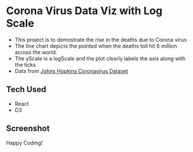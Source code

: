 # Corona Virus Data Viz with Log Scale

- This project is to demostrate the rise in the deaths due to Corona virus
- The line chart depicts the pointed when the deaths toll hit 6 million across the world.
- The yScale is a logScale and the plot clearly labels the axis along with the ticks
- Data from [Johns Hopkins Coronavirus Dataset](https://github.com/CSSEGISandData/COVID-19/blob/master/csse_covid_19_data/csse_covid_19_time_series/time_series_19-covid-Deaths.csv)

## Tech Used

- React
- D3

## Screenshot


Happy Coding!
